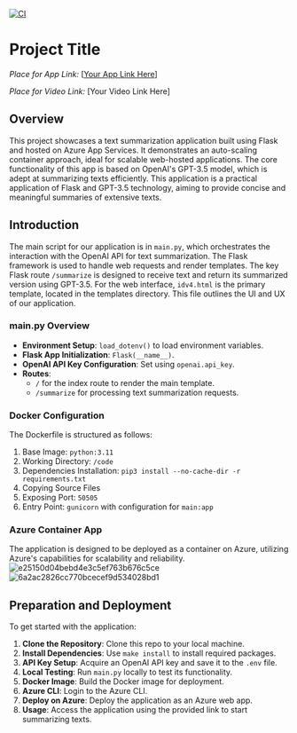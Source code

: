 [![CI](https://github.com/nogibjj/Individual_Project_4_Yabei/actions/workflows/cicd.yml/badge.svg)](https://github.com/nogibjj/Individual_Project_4_Yabei/actions/workflows/cicd.yml)
# Project Title

*Place for App Link:* [[Your App Link Here](https://textsummary.gentlesand-bceecd4f.westus2.azurecontainerapps.io/)]

*Place for Video Link:* [Your Video Link Here]

## Overview

This project showcases a text summarization application built using Flask and hosted on Azure App Services. It demonstrates an auto-scaling container approach, ideal for scalable web-hosted applications. The core functionality of this app is based on OpenAI's GPT-3.5 model, which is adept at summarizing texts efficiently. This application is a practical application of Flask and GPT-3.5 technology, aiming to provide concise and meaningful summaries of extensive texts.

## Introduction

The main script for our application is in `main.py`, which orchestrates the interaction with the OpenAI API for text summarization. The Flask framework is used to handle web requests and render templates. The key Flask route `/summarize` is designed to receive text and return its summarized version using GPT-3.5. For the web interface, `idv4.html` is the primary template, located in the templates directory. This file outlines the UI and UX of our application.

### main.py Overview

- **Environment Setup**: `load_dotenv()` to load environment variables.
- **Flask App Initialization**: `Flask(__name__)`.
- **OpenAI API Key Configuration**: Set using `openai.api_key`.
- **Routes**: 
  - `/` for the index route to render the main template.
  - `/summarize` for processing text summarization requests.

### Docker Configuration

The Dockerfile is structured as follows:

1. Base Image: `python:3.11`
2. Working Directory: `/code`
3. Dependencies Installation: `pip3 install --no-cache-dir -r requirements.txt`
4. Copying Source Files
5. Exposing Port: `50505`
6. Entry Point: `gunicorn` with configuration for `main:app`

### Azure Container App

The application is designed to be deployed as a container on Azure, utilizing Azure's capabilities for scalability and reliability.
![e25150d04bebd4e3c5ef763b676c5ce](https://github.com/nogibjj/Individual_Project_4_Yabei/assets/143656459/f9716075-624a-411a-aa1c-55b97f3245cc)
![6a2ac2826cc770bcecef9d534028bd1](https://github.com/nogibjj/Individual_Project_4_Yabei/assets/143656459/91a37725-092a-4d59-ac42-9134cd2978a8)


## Preparation and Deployment

To get started with the application:

1. **Clone the Repository**: Clone this repo to your local machine.
2. **Install Dependencies**: Use `make install` to install required packages.
3. **API Key Setup**: Acquire an OpenAI API key and save it to the `.env` file.
4. **Local Testing**: Run `main.py` locally to test its functionality.
5. **Docker Image**: Build the Docker image for deployment.
6. **Azure CLI**: Login to the Azure CLI.
7. **Deploy on Azure**: Deploy the application as an Azure web app.
8. **Usage**: Access the application using the provided link to start summarizing texts.



